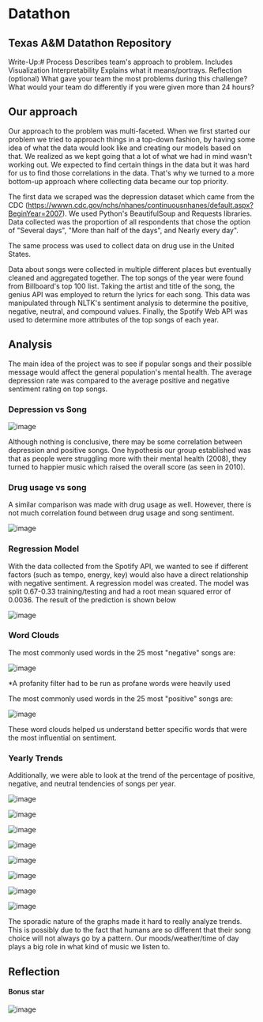 # Datathon
## Texas A&amp;M Datathon Repository

Write-Up:#
Process
Describes team's approach to problem.
Includes
Visualization Interpretability
Explains what it means/portrays.
Reflection (optional)
What gave your team the most problems during this challenge?
What would your team do differently if you were given more than 24 hours?


## Our approach
Our approach to the problem was multi-faceted. When we first started our problem we tried to approach things in a top-down fashion, by having some idea of what the data would look like and creating our models based on that. We realized as we kept going that a lot of what we had in mind wasn't working out. We expected to find certain things in the data but it was hard for us to find those correlations in the data. That's why we turned to a more bottom-up approach where collecting data became our top priority.

The first data we scraped was the depression dataset which came from the CDC (https://wwwn.cdc.gov/nchs/nhanes/continuousnhanes/default.aspx?BeginYear=2007). We used Python's BeautifulSoup and Requests libraries. Data collected was the proportion of all respondents that chose the option of "Several days", "More than half of the days", and Nearly every day". 

The same process was used to collect data on drug use in the United States. 

Data about songs were collected in multiple different places but eventually cleaned and aggregated together. The top songs of the year were found from Billboard's top 100 list. Taking the artist and title of the song, the genius API was employed to return the lyrics for each song. This data was manipulated through NLTK's sentiment analysis to determine the positive, negative, neutral, and compound values. Finally, the Spotify Web API was used to determine more attributes of the top songs of each year. 


## Analysis
The main idea of the project was to see if popular songs and their possible message would affect the general population's mental health. The average depression rate was compared to the average positive and negative sentiment rating on top songs.

### Depression vs Song

![image](https://user-images.githubusercontent.com/72060730/137621202-66802374-b25f-4cb5-bf79-73cc67ec8ed0.png)

Although nothing is conclusive, there may be some correlation between depression and positive songs. One hypothesis our group established was that as people were struggling more with their mental health (2008), they turned to happier music which raised the overall score (as seen in 2010). 






### Drug usage vs song

A similar comparison was made with drug usage as well. However, there is not much correlation found between drug usage and song sentiment. 

![image](https://user-images.githubusercontent.com/72060730/137621126-f4fb3e47-a24e-4103-a145-af7d2585eafa.png)


### Regression Model

With the data collected from the Spotify API, we wanted to see if different factors (such as tempo, energy, key) would also have a direct relationship with negative sentiment. A regression model was created. The model was split 0.67-0.33 training/testing and had a root mean squared error of 0.0036. The result of the prediction is shown below

![image](https://user-images.githubusercontent.com/72060730/137621145-caa1177c-6bfb-499c-a4c6-10d11f3575e2.png)


### Word Clouds
The most commonly used words in the 25 most "negative" songs are:

![image](https://user-images.githubusercontent.com/72060730/137620645-2f4d5d47-69a2-4393-846d-d131b3229c68.png)

*A profanity filter had to be run as profane words were heavily used


The most commonly used words in the 25 most "positive" songs are:

![image](https://user-images.githubusercontent.com/72060730/137621983-522b5bfc-0d33-474d-8dcf-7395dd8b90d0.png)

These word clouds helped us understand better specific words that were the most influential on sentiment. 

### Yearly Trends
Additionally, we were able to look at the trend of the percentage of positive, negative, and neutral tendencies of songs per year.

![image](https://user-images.githubusercontent.com/72060730/137620684-f21e7832-9edf-418f-b4bb-26e41006f7b4.png)

![image](https://user-images.githubusercontent.com/72060730/137620690-7d447b37-8080-4c39-930f-a8df44fce3e7.png)

![image](https://user-images.githubusercontent.com/72060730/137620692-d98aa578-c3ab-4aec-b46d-598bbca29f84.png)

![image](https://user-images.githubusercontent.com/72060730/137620695-38e53ee8-2180-4e00-856f-76525fe3c884.png)

![image](https://user-images.githubusercontent.com/72060730/137620696-43fa7c4b-9f53-4cfb-aa0b-2a70fef1c2b5.png)

![image](https://user-images.githubusercontent.com/72060730/137620698-838060e9-8197-4375-a42f-a7953c0c2c39.png)

![image](https://user-images.githubusercontent.com/72060730/137620700-a77db526-6ca0-4ce4-8c3e-421dc02c345c.png)

![image](https://user-images.githubusercontent.com/72060730/137620701-7519db31-36b6-45e6-9e51-e93754a37d93.png)


The sporadic nature of the graphs made it hard to really analyze trends. This is possibly due to the fact that humans are so different that their song choice will not always go by a pattern. Our moods/weather/time of day plays a big role in what kind of music we listen to. 


## Reflection


#### Bonus star


![image](https://user-images.githubusercontent.com/72060730/137617470-ec425abc-802d-406d-9688-de485173b69e.png)
